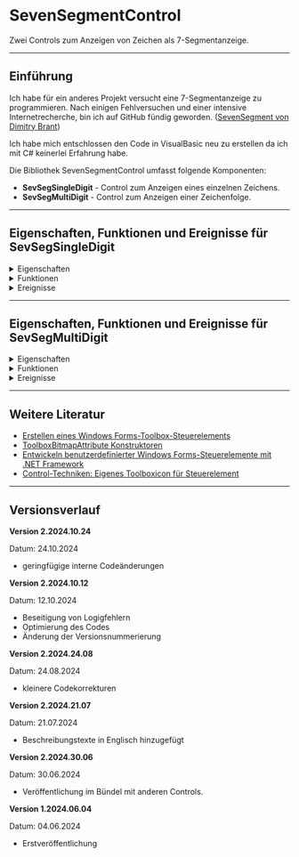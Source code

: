 # SevenSegmentControl

Zwei Controls zum Anzeigen von Zeichen als 7-Segmentanzeige.

---

## Einführung

Ich habe für ein anderes Projekt versucht eine 7-Segmentanzeige zu programmieren.
Nach einigen Fehlversuchen und einer intensive Internetrecherche, bin ich auf GitHub fündig geworden.
([SevenSegment von Dimitry Brant](https://github.com/dbrant/SevenSegment))

Ich habe mich entschlossen den Code in VisualBasic neu zu erstellen da ich mit C# keinerlei Erfahrung habe. 

Die Bibliothek SevenSegmentControl umfasst folgende Komponenten:

- **SevSegSingleDigit** - Control zum Anzeigen eines einzelnen Zeichens.
- **SevSegMultiDigit** - Control zum Anzeigen einer Zeichenfolge.

---

## Eigenschaften, Funktionen und Ereignisse für SevSegSingleDigit

<details>
<summary>Eigenschaften</summary>

- **InactiveColor** - Legt die Farbe inaktiver Segmente fest oder gibt diese zurück.
- **SegmentWidth** - Legt die Breite der LED-Segmente fest oder gibt diese zurück.
- **ItalicFactor** - Scherkoeffizient für die Kursivschrift der Anzeige.
- **DigitValue** - Legt das anzuzeigende Zeichen fest oder gibt dieses zurück.
  (Unterstützte Zeichen sind Ziffern und die meisten Buchstaben.)
- **CustomBitPattern** - Legt ein benutzerdefiniertes Bitmuster fest, das in den sieben Segmenten angezeigt werden soll.
  (Dies ist ein ganzzahliger Wert, bei dem die Bits 0 bis 6 den jeweiligen LED-Segmenten entsprechen.)
- **ShowDecimalPoint** - Gibt an, ob die Dezimalpunkt-LED aktiv ist.
- **DecimalPointActive** - Gibt an, ob die Dezimalpunkt-LED aktiv ist.
- **ShowColon** - Gibt an, ob die Doppelpunkt-LEDs angezeigt werden.
- **ColonActive** - Gibt an, ob die Doppelpunkt-LEDs aktiv sind.
- **BackColor** - Legt die Hintergrundfarbe des Controls fest oder gibt diese zurück.
- **ForeColor** - Legt die Vordergrundfarbe der Segmente des Controls fest oder gibt diese zurück.

</details>

<details> 
<summary>Funktionen</summary>

</details>

<details> 
<summary>Ereignisse</summary>

</details>

---

## Eigenschaften, Funktionen und Ereignisse für SevSegMultiDigit

<details>
<summary>Eigenschaften</summary>

- **InactiveColor** - Legt die Farbe inaktiver Segmente fest oder gibt diese zurück.
- **SegmentWidth** - Legt die Breite der LED-Segmente fest oder gibt diese zurück.
- **ItalicFactor** - Scherkoeffizient für die Kursivschrift der Anzeige.
- **ShowDecimalPoint** - Gibt an, ob die Dezimalpunkt-LED angezeigt wird.
- **DigitCount** - Anzahl der Digits in diesem Control.
- **DigitPadding** - Auffüllung, die für jedes Digit im Control gilt.
    (Passen Sie diese Zahlen an, um das perfekte Erscheinungsbild für das Control Ihrer Größe zu erhalten.)
- **Value** - Der auf dem Control anzuzeigende Wert. 
    (Kann Zahlen, bestimmte Buchstaben und Dezimalpunkte enthalten.)
- **BackColor** - Legt die Hintergrundfarbe des Controls fest oder gibt diese zurück.
- **ForeColor** - Legt die Vordergrundfarbe der Segmente des Controls fest oder gibt diese zurück.

</details>

<details> 
<summary>Funktionen</summary>

</details>

<details> 
<summary>Ereignisse</summary>

</details>

---

## Weitere Literatur

- [Erstellen eines Windows Forms-Toolbox-Steuerelements](https://docs.microsoft.com/de-de/visualstudio/extensibility/creating-a-windows-forms-toolbox-control?view=vs-2022)
- [ToolboxBitmapAttribute Konstruktoren](https://learn.microsoft.com/de-de/dotnet/api/system.drawing.toolboxbitmapattribute.-ctor?view=dotnet-plat-ext-7.0#system-drawing-toolboxbitmapattribute-ctor(system-type-system-string))
- [Entwickeln benutzerdefinierter Windows Forms-Steuerelemente mit .NET Framework](https://learn.microsoft.com/de-de/dotnet/desktop/winforms/controls/developing-custom-windows-forms-controls?view=netframeworkdesktop-4.8)
- [Control-Techniken: Eigenes Toolboxicon für Steuerelement](https://www.vb-paradise.de/index.php/Thread/123746-Control-Techniken-Eigenes-Toolboxicon-f%C3%BCr-Steuerelement/)

---

## Versionsverlauf

**Version 2.2024.10.24**

Datum: 24.10.2024

- geringfügige interne Codeänderungen

**Version 2.2024.10.12**

Datum: 12.10.2024

- Beseitigung von Logigfehlern
- Optimierung des Codes
- Änderung der Versionsnummerierung

**Version 2.2024.24.08**

Datum: 24.08.2024

- kleinere Codekorrekturen

**Version 2.2024.21.07**

Datum: 21.07.2024

- Beschreibungstexte in Englisch hinzugefügt

**Version 2.2024.30.06**

Datum: 30.06.2024

- Veröffentlichung im Bündel mit anderen Controls.

**Version 1.2024.06.04**

Datum: 04.06.2024

- Erstveröffentlichung